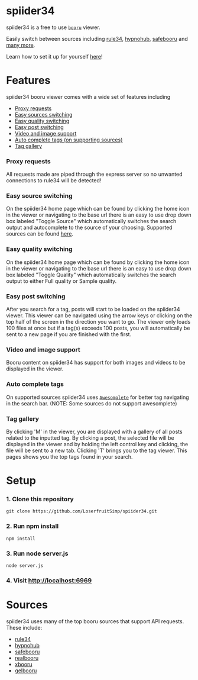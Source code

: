 # spiider34

spiider34 is a free to use [`booru`](https://booru.org/top) viewer.

Easily switch between sources including [rule34](https://rule34.xxx), [hypnohub](https://hypnohub.net), [safebooru](https://safebooru.org) and [many more](#sources).

Learn how to set it up for yourself [here](#setup)!

# Features

spiider34 booru viewer comes with a wide set of features including

- [Proxy requests](#proxy-requests)
- [Easy sources switching](#easy-source-switching)
- [Easy quality switching](#easy-quality-switching)
- [Easy post switching](#easy-post-switching)
- [Video and image support](#video-and-image-support)
- [Auto complete tags (on supporting sources)](#auto-complete-tags)
- [Tag gallery](#tag-gallery)

### Proxy requests

All requests made are piped through the express server so no unwanted connections to rule34 will be detected!

### Easy source switching

On the spiider34 home page which can be found by clicking the home icon in the viewer or navigating to the base url there is an easy to use drop down box labeled "Toggle Source" which automatically switches the search output and autocomplete to the source of your choosing. Supported sources can be found [here](#sources).

### Easy quality switching

On the spiider34 home page which can be found by clicking the home icon in the viewer or navigating to the base url there is an easy to use drop down box labeled "Toggle Quality" which automatically switches the search output to either Full quality or Sample quality.

### Easy post switching

After you search for a tag, posts will start to be loaded on the spiider34 viewer. This viewer can be navigated using the arrow keys or clicking on the top half of the screen in the direction you want to go. The viewer only loads 100 files at once but if a tag(s) exceeds 100 posts, you will automatically be sent to a new page if you are finished with the first.

### Video and image support

Booru content on spiider34 has support for both images and videos to be displayed in the viewer.

### Auto complete tags

On supported sources spiider34 uses [`Awesomplete`](https://github.com/LeaVerou/awesomplete) for better tag navigating in the search bar. (NOTE: Some sources do not support awesomplete)

### Tag gallery

By clicking 'M' in the viewer, you are displayed with a gallery of all posts related to the inputted tag. By clicking a post, the selected file will be displayed in the viewer and by holding the left control key and clicking, the file will be sent to a new tab. Clicking 'T' brings you to the tag viewer. This pages shows you the top tags found in your search.

# Setup

### 1. Clone this repository
```
git clone https://github.com/LoserfruitSimp/spiider34.git
```
### 2. Run npm install
```
npm install
```
### 3. Run node server.js
```
node server.js
```
### 4. Visit [http://localhost:6969](http://localhost:6969)


# Sources

spiider34 uses many of the top booru sources that support API requests. These include:

- [rule34](https://rule34.xxx)
- [hypnohub](https://hypnohub.net)
- [safebooru](https://safebooru.org)
- [realbooru](https://realbooru.com)
- [xbooru](https://xbooru.com)
- [gelbooru](https://gelbooru.com)
